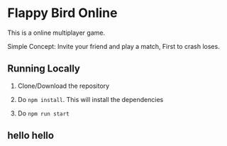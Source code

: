 # Flappy Bird Online

This is a online multiplayer game.

Simple Concept: Invite your friend and play a match, First to crash loses.

## Running Locally

1. Clone/Download the repository

2. Do `npm install`. This will install the dependencies

3. Do `npm run start`

## hello hello
